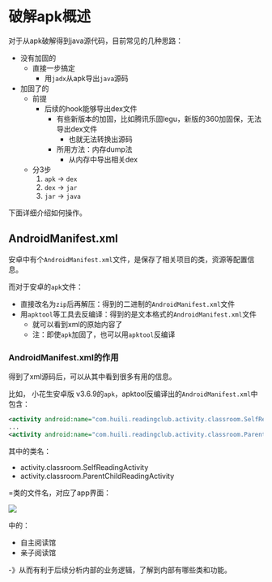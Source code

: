 # 破解apk概述

对于从apk破解得到java源代码，目前常见的几种思路：

* 没有加固的
  * 直接一步搞定
    * 用`jadx`从apk导出`java`源码
* 加固了的
  * 前提
    * 后续的hook能够导出dex文件
      * 有些新版本的加固，比如腾讯乐固legu，新版的360加固保，无法导出dex文件
        * 也就无法转换出源码
      * 所用方法：内存dump法
        * 从内存中导出相关dex
  * 分3步
    1. `apk` -> `dex`
    2. `dex` -> `jar`
    3. `jar` -> `java`

下面详细介绍如何操作。

## AndroidManifest.xml

安卓中有个`AndroidManifest.xml`文件，是保存了相关项目的类，资源等配置信息。

而对于安卓的`apk`文件：

* 直接改名为`zip`后再解压：得到的二进制的`AndroidManifest.xml`文件
* 用`apktool`等工具去反编译：得到的是文本格式的`AndroidManifest.xml`文件
  * 就可以看到xml的原始内容了
  * 注：即使`apk`加固了，也可以用`apktool`反编译

### AndroidManifest.xml的作用

得到了xml源码后，可以从其中看到很多有用的信息。

比如， 小花生安卓版 v3.6.9的`apk`，apktool反编译出的`AndroidManifest.xml`中包含：

```xml
<activity android:name="com.huili.readingclub.activity.classroom.SelfReadingActivity" android:screenOrientation="portrait"/>
...
<activity android:name="com.huili.readingclub.activity.classroom.ParentChildReadingActivity" android:screenOrientation="portrait"/>
```

其中的类名：

* activity.classroom.SelfReadingActivity
* activity.classroom.ParentChildReadingActivity

=类的文件名，对应了app界面：

![](../../assets/img/androidmanifest_xml_contain_app_class.png)

中的：

* 自主阅读馆
* 亲子阅读馆

-》从而有利于后续分析内部的业务逻辑，了解到内部有哪些类和功能。
